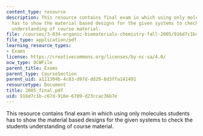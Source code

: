 ```yaml
---
content_type: resource
description: This resource contains final exam in which using only molecules students
  has to show the material based designs for the given systems to check the students
  understanding of course material.
file: /courses/3-034-organic-biomaterials-chemistry-fall-2005/916d7c1bc67d916e6709d23ccac36b7e_2005_final.pdf
file_type: application/pdf
learning_resource_types:
- Exams
license: https://creativecommons.org/licenses/by-nc-sa/4.0/
ocw_type: OCWFile
parent_title: Exams
parent_type: CourseSection
parent_uid: a111304b-4c83-d97d-dd29-8d3ffa141491
resourcetype: Document
title: 2005_final.pdf
uid: 916d7c1b-c67d-916e-6709-d23ccac36b7e
---
```

This resource contains final exam in which using only molecules students has to show the material based designs for the given systems to check the students understanding of course material.